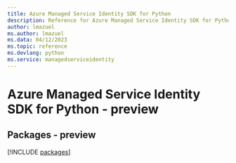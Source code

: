 ```yaml
---
title: Azure Managed Service Identity SDK for Python
description: Reference for Azure Managed Service Identity SDK for Python
author: lmazuel
ms.author: lmazuel
ms.data: 04/12/2023
ms.topic: reference
ms.devlang: python
ms.service: managedserviceidentity
---
```

# Azure Managed Service Identity SDK for Python - preview
## Packages - preview
[!INCLUDE [packages](managed-service-identity-index.md)]